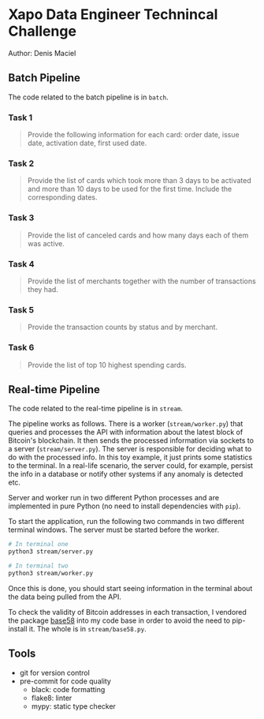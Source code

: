 # Xapo Data Engineer Technincal Challenge

Author: Denis Maciel

## Batch Pipeline

The code related to the batch pipeline is in `batch`.

### Task 1

> Provide the following information for each card: order date, issue date,
activation date, first used date.

### Task 2

> Provide the list of cards which took more than 3 days to be activated and more
than 10 days to be used for the first time. Include the corresponding dates.

### Task 3

> Provide the list of canceled cards and how many days each of them was active.

### Task 4

> Provide the list of merchants together with the number of transactions they had.

### Task 5

> Provide the transaction counts by status and by merchant.

### Task 6

> Provide the list of top 10 highest spending cards.

## Real-time Pipeline

The code related to the real-time pipeline is in `stream`.

The pipeline works as follows. There is a worker (`stream/worker.py`) that
queries and processes the API with information about the latest block of
Bitcoin's blockchain. It then sends the processed information via sockets to a
server (`stream/server.py`). The server is responsible for deciding what to do
with the processed info. In this toy example, it just prints some statistics to
the terminal. In a real-life scenario, the server could, for example, persist
the info in a database or notify other systems if any anomaly is detected etc.

Server and worker run in two different Python processes and are implemented in
pure Python (no need to install dependencies with `pip`).

To start the application, run the following two commands in two different
terminal windows. The server must be started before the worker.

```bash
# In terminal one
python3 stream/server.py

# In terminal two
python3 stream/worker.py
```

Once this is done, you should start seeing information in the terminal about the
data being pulled from the API.

To check the validity of Bitcoin addresses in each transaction, I vendored
the package [base58](https://github.com/keis/base58) into my code base in order
to avoid the need to pip-install it. The whole is in `stream/base58.py`.

## Tools

* git for version control
* pre-commit for code quality
    * black: code formatting
    * flake8: linter
    * mypy: static type checker
